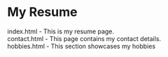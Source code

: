 # My Resume
index.html - This is my resume page.<br>
contact.html - This page contains my contact details.<br>
hobbies.html - This section showcases my hobbies 
